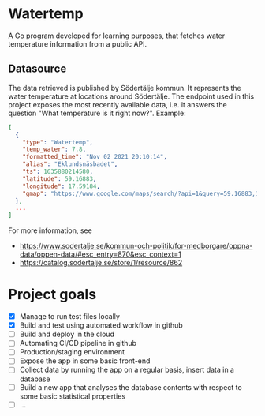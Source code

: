 # Watertemp

A Go program developed for learning purposes, that fetches water temperature information from a public API.

## Datasource

The data retrieved is published by Södertälje kommun. It represents the water temperature at locations around Södertälje. The endpoint used in this project exposes the most recently available data, i.e. it answers the question "What temperature is it right now?". Example:  

```json
[
  {
    "type": "Watertemp",
    "temp_water": 7.8,
    "formatted_time": "Nov 02 2021 20:10:14",
    "alias": "Eklundsnäsbadet",
    "ts": 1635880214580,
    "latitude": 59.16883,
    "longitude": 17.59184,
    "gmap": "https://www.google.com/maps/search/?api=1&query=59.16883,17.59184"
  },
  ...
] 
```

For more information, see 

* https://www.sodertalje.se/kommun-och-politik/for-medborgare/oppna-data/oppen-data/#esc_entry=870&esc_context=1
* https://catalog.sodertalje.se/store/1/resource/862


# Project goals

* [x] Manage to run test files locally
* [x] Build and test using automated workflow in github
* [ ] Build and deploy in the cloud
* [ ] Automating CI/CD pipeline in github
* [ ] Production/staging environment
* [ ] Expose the app in some basic front-end
* [ ] Collect data by running the app on a regular basis, insert data in a database
* [ ] Build a new app that analyses the database contents with respect to some basic statistical properties
* [ ] ...
